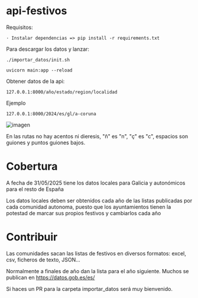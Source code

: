 # api-festivos

Requisitos:

    · Instalar dependencias => pip install -r requirements.txt

Para descargar los datos y lanzar:

    ./importar_datos/init.sh

    uvicorn main:app --reload

Obtener datos de la api:

    127.0.0.1:8000/año/estado/region/localidad

Ejemplo

    127.0.0.1:8000/2024/es/gl/a-coruna

![imagen](https://github.com/pcastelovigo/api-festivos/assets/20586382/e0a4b21d-67be-4000-9c62-5c9737efa709)


En las rutas no hay acentos ni dieresis, "ñ" es "n", "ç" es "c", espacios son guiones y puntos guiones bajos.


# Cobertura

A fecha de 31/05/2025 tiene los datos locales para Galicia y autonómicos para el resto de España

Los datos locales deben ser obtenidos cada año de las listas publicadas por cada comunidad autonoma, puesto que los ayuntamientos tienen la potestad de marcar sus propios festivos y cambiarlos cada año


# Contribuir

Las comunidades sacan las listas de festivos en diversos formatos: excel, csv, ficheros de texto, JSON...

Normalmente a finales de año dan la lista para el año siguiente. Muchos se publican en https://datos.gob.es/es/

Si haces un PR para la carpeta importar_datos será muy bienvenido.
